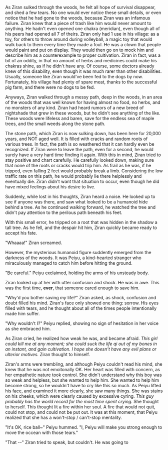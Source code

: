 

As Ziran sulked through the woods, he felt all hope of survival disappear, and shed a few tears. No one would ever notice these small details, or even notice that he had gone to the woods, because Ziran was an infamous failure. Ziran knew that a piece of trash like him would never amount to anything. He hadn't even opened one chakra (meridian), even though all of his peers had opened all 7 of theirs. Ziran only had 1 use in his village: as a toy, for others to throw around during volleyball, a magic toy that would walk back to them every time they made a foul. He was a clown that people would paint and put on display. They would then go on to mock him and describe him as a counterexample to proper cultivation. Ziran in fact, was a bit of an oddity, in that no amount of herbs and medicines could make his chakras shine, as if he didn't have any. Of course, some doctors already knew of this disability, even though it was much rarer than other disabilities. Usually, someone like Ziran would've been fed to the dogs by now. Fortunately, his village had plenty of spare meat, thanks to the successful pig farm, and there were no dogs to be fed.

Anyways, Ziran walked through a messy path, deep in the woods, in an area of the woods that was well known for having almost no food, no herbs, and no monsters of any kind. Ziran had heard rumors of a new breed of nightshade that grew in these woods, but he didn't see anything of the like. These woods were lifeless and baren, save for the endless sea of maple trees, and the small weeds along the stone path.

The stone path, which Ziran is now sulking down, has been here for 20,000 years, and NOT aged well. It is filled with cracks and random roots of various trees. In fact, the path is so weathered that it can hardly even be recognized. If Ziran were to leave the path, even for a second, he would surely have a very hard time finding it again. With this in mind, Ziran tried to stay positive and chart carefully. He carefully looked down, making sure that none of the roots or cracks would trip him. As frail as he was, if he tripped, even falling 2 feet would probably break a limb. Considering the low traffic rate on this path, he would probably lie there helplessly and eventually die. Ziran didn't want that situation to occur, even though he did have mixed feelings about his desire to live.

Suddenly, while lost in his thoughts, Ziran heard a noise. He looked up to see if anyone was there, and saw what looked to be a humanoid hide behind a tree. As he continued walking forward, he watched the tree and didn't pay attention to the perilous path beneath his feet.

With this small error, he tripped on a root that was hidden in the shadow a tall tree. As he fell, and the despair hit him, Ziran quickly became ready to accept his fate.

"Whaaaa!" Ziran screamed.

However, the mysterious humanoid figure suddently emerged from the darkness of the woods. It was Peiyu, a kind-hearted stranger who miraculously managed to catch him before hitting the ground.

"Be careful." Peiyu exclaimed, holding the arms of his unsteady body.

Ziran looked up at her with utter confusion and shock. He was in awe. This was the first time, **ever**, that someone cared enough to save him.

"Why'd you bother saving *my* life?" Ziran asked, as shock, confusion and doubt filled his mind. Ziran's face only showed one thing: sorrow. His eyes filled with tears, and he thought about all of the times people intentionally made him suffer.

"Why wouldn't I?" Peiyu replied, showing no sign of hesitation in her voice as she embraced him.

As Ziran cried, he realized how weak he was, and became afraid. *This girl could kill me at any moment; she could suck the life qi out of my bones in an instant, and gain cultivation. I hope she doesn't have any evil plans or ulterior motives.* Ziran thought to himself.

Ziran's arms were trembling, and although Peiyu couldn't read his mind, she knew that he was not emoitonally OK. Her heart was filled with concern, as her empathetic nature took control. She didn't understand why this boy was so weak and helpless, but she wanted to help him. She wanted to help him become strong, so he wouldn't have to cry like this so much. As Peiyu lifted his face, and examined it more clearly, she saw many things. She was stains on his cheeks, which were clearly caused by excessive cyring. *This guy probably has the world record for the most time spent crying.* She thought to herself. This thought lit a fire within her soul. A fire that would not quit, could not stop, and could not be put out. It was at this moment, that Peiyu realized that she has a won't-stop / can't-stop mentality.

"It's OK, rice ball~" Peiyu hummed. "I, Peiyu will make you strong enough to move the occean with those tears."

"That --" Ziran tried to speak, but couldn't. He was going to 
